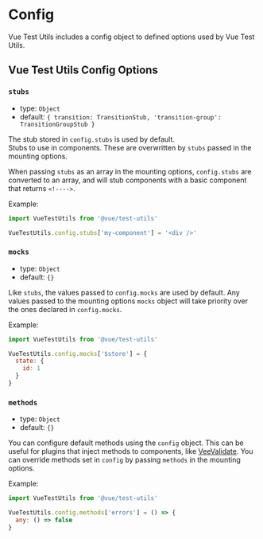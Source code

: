 # Config

Vue Test Utils includes a config object to defined options used by Vue Test Utils.

## Vue Test Utils Config Options

### `stubs`

- type: `Object`
- default: `{
  transition: TransitionStub,
  'transition-group': TransitionGroupStub
}`

The stub stored in `config.stubs` is used by default.  
Stubs to use in components. These are overwritten by `stubs` passed in the mounting options.

When passing `stubs` as an array in the mounting options, `config.stubs` are converted to an array, and will stub components with a basic component that returns `<!---->`.

Example:

```js
import VueTestUtils from '@vue/test-utils'

VueTestUtils.config.stubs['my-component'] = '<div />'
```

### `mocks`

- type: `Object`
- default: `{}`

Like `stubs`, the values passed to `config.mocks` are used by default. Any values passed to the mounting options `mocks` object will take priority over the ones declared in `config.mocks`.

Example:

```js
import VueTestUtils from '@vue/test-utils'

VueTestUtils.config.mocks['$store'] = {
  state: {
    id: 1
  }
}
```

### `methods`

- type: `Object`
- default: `{}`

You can configure default methods using the `config` object. This can be useful for plugins that inject methods to components, like [VeeValidate](https://vee-validate.logaretm.com/). You can override methods set in `config` by passing `methods` in the mounting options.

Example:

```js
import VueTestUtils from '@vue/test-utils'

VueTestUtils.config.methods['errors'] = () => {
  any: () => false
}  
```
